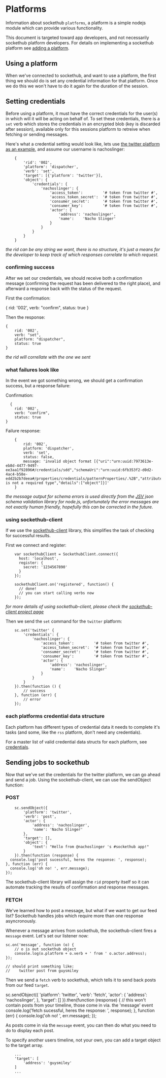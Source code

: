 # Platforms

Information about sockethub `platforms`, a platform is a simple nodejs module which can provide various functionality.

This document is targeted toward app developers, and not necessarily sockethub platform developers. For details on implementing a sockethub platform see [adding a platform](adding_a_platform.md).


## Using a platform

When we've connected to sockethub, and want to use a platform, the first thing we should do is set any credential information for that platform. Once we do this we won't have to do it again for the duration of the session.


## Setting credentials

Before using a platform, it must have the correct credentials for the user(s) in which will it will be acting on behalf of. To set these credentials, there is a `set` verb which stores the credentials in an encrypted blob (key is discarded after session), available only for this sessions platform to retreive when fetching or sending messages.

Here's what a credential setting would look like, lets use [the twitter platform as an example](https://github.com/sockethub/sockethub/blob/master/lib/platforms/twitter.js), and assume our username is nachoslinger:

		{
			'rid': '002',
			'platform': 'dispatcher',
			'verb': 'set',
			'target': [{'platform': 'twitter'}],
			'object': {
				'credentials': {
					'nachoslinger': {
						'access_token':         '# token from twitter #',
						'access_token_secret':  '# token from twitter #',
						'consumer_secret':      '# token from twitter #',
						'consumer_key':         '# token from twitter #',
						'actor': {
							'address': 'nachoslinger',
							'name':    'Nacho Slinger'
						}
					}
				}
			}
		}

*the rid can be any string we want, there is no structure, it's just a means for the developer to keep track of which responses correlate to which request.*


### confirming success

After we set our credentials, we should receive both a confirmation message (confirming the request has been delivered to the right place), and afterward a response back with the status of the request.

First the confirmation:

  {
  	rid: '002',
  	verb: "confirm",
  	status: true
  }

Then the response:

	{
		rid: '002',
		verb: "set",
		platform: "dispatcher",
		status: true
	}

*the rid will correllate with the one we sent*


### what failures look like

In the event we got something wrong, we should get a confirmation success, but a response failure:

Confirmation:

	  {
  		rid: '002',
  		verb: "confirm",
  		status: true
  	}

Failure response:

		{
			rid: '002',
			platform: 'dispatcher',
			verb: 'set',
			status: false,
			message: 'invalid object format [{"uri":"urn:uuid:7973613e-eb8d-4477-9497-ee3aa1f92896#/credentials/sdd","schemaUri":"urn:uuid:6fb353f2-d0d2-4ac4-b58e-edd2b2b7deea#/properties/credentials/patternProperties/.%2B","attribute":"type","message":"Instance is not a required type","details":["object"]}]'
		}

*the message output for schema errors is used directly from the [JSV](https://github.com/garycourt/JSV) json schema validation library for node.js, unfortunately the error messages are not exactly human friendly, hopefully this can be corrected in the future.*

### using sockethub-client

If we use the [sockethub-client](https://github.com/sockethub/sockethub-client) library, this simplifies the task of checking for successful results.

First we connect and register:

		var sockethubClient = SockethubClient.connect({
		  host: 'localhost',
		  register: {
		    secret: '1234567890'
		  }
		});

		sockethubClient.on('registered', function() {
		  // done!
		  // you can start calling verbs now
		});


*for more details of using sockethub-client, please check the [sockethub-client project page](https://github.com/sockethub/sockethub-client)*


Then we send the `set` command for the `twitter` platform:

		sc.set('twitter' {
			'credentials': {
				'nachoslinger': {
					'access_token':         '# token from twitter #',
					'access_token_secret':  '# token from twitter #',
					'consumer_secret':      '# token from twitter #',
					'consumer_key':         '# token from twitter #',
					'actor': {
						'address': 'nachoslinger',
						'name':    'Nacho Slinger'
					}
				}
			}
		}).then(function () {
			// success
		}, function (err) {
			// error
		});

### each platforms credential data structure

Each platform has different types of credential data it needs to complete it's tasks (and some, like the `rss` platform, don't need any credentials).

For a master list of valid credential data structs for each platform, see [credentials](https://github.com/sockethub/sockethub/blob/master/examples/credential-config.js).


## Sending jobs to sockethub

Now that we've set the credentials for the twitter platform, we can go ahead and send a job. Using the sockethub-client, we can use the sendObject function:


### POST

		sc.sendObject({
			'platform': 'twitter',
			'verb': 'post',
			'actor': {
				'address': 'nachoslinger',
				'name': 'Nacho Slinger'
			},
			'target': [],
			'object': {
				'text': "Hello from @nachoslinger 's #sockethub app!"
			}
		}).then(function (response) {
      console.log('post sucessful, heres the response: ', response);
    }, function (err) {
      console.log('oh no! ', err.message);
    });


The sockethub-client library will assign the `rid` property itself so it can automate tracking the results of confirmation and response messages.


### FETCH

We've learned how to post a message, but what if we want to get our feed list? Sockethub handles jobs which require more than one response asyncronously.

Whenever a message arrives from sockethub, the sockethub-client fires a `message` event. Let's set our listener now:

	sc.on('message', function (o) {
		// o is out sockethub object
		console.log(o.platform + o.verb + ' from ' o.actor.address);
	});

	// should print something like:
	//    twitter post from guysmiley

Then we send a `fetch` verb to sockethub, which tells it to send back posts from our feed `target`.

  sc.sendObject({
		'platform': 'twitter',
		'verb': 'fetch',
		'actor': {
			'address': 'nachoslinger',
		},
		'target': []
	}).then(function (response) {
    // this won't contain posts from your timeline, those come in via. the 'message' event
    console.log('fetch sucessful, heres the response: ', response);
  }, function (err) {
    console.log('oh no! ', err.message);
  });


As posts come in via the `message` event, you can then do what you need to do to display each post.

To specify another users timeline, not your own, you can add a target object to the target array.

		...
		'target': [
			'address': 'guysmiley'
		]
		...
